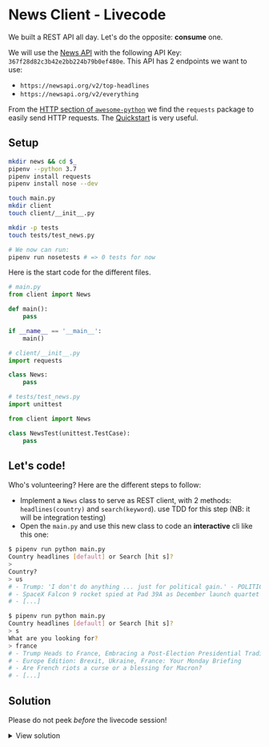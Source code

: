 # News Client - Livecode

We built a REST API all day. Let's do the opposite: **consume** one.

We will use the [News API](https://newsapi.org/) with the following API Key: `367f28d82c3b42e2bb224b79b0ef480e`. This API has 2 endpoints we want to use:

- `https://newsapi.org/v2/top-headlines`
- `https://newsapi.org/v2/everything`

From the [HTTP section of `awesome-python`](https://github.com/vinta/awesome-python#http) we find the `requests` package to easily send HTTP requests. The [Quickstart](http://docs.python-requests.org/en/master/user/quickstart/) is very useful.

## Setup

```bash
mkdir news && cd $_
pipenv --python 3.7
pipenv install requests
pipenv install nose --dev

touch main.py
mkdir client
touch client/__init__.py

mkdir -p tests
touch tests/test_news.py

# We now can run:
pipenv run nosetests # => 0 tests for now
```

Here is the start code for the different files.

```python
# main.py
from client import News

def main():
    pass

if __name__ == '__main__':
    main()

```

```python
# client/__init__.py
import requests

class News:
    pass
```

```python
# tests/test_news.py
import unittest

from client import News

class NewsTest(unittest.TestCase):
    pass
```

## Let's code!

Who's volunteering? Here are the different steps to follow:

- Implement a `News` class to serve as REST client, with 2 methods: `headlines(country)` and `search(keyword`). use TDD for this step (NB: it will be integration testing)
- Open the `main.py` and use this new class to code an **interactive** cli like this one:

```bash
$ pipenv run python main.py
Country headlines [default] or Search [hit s]?
>
Country?
> us
# - Trump: 'I don't do anything ... just for political gain.' - POLITICO
# - SpaceX Falcon 9 rocket spied at Pad 39A as December launch quartet aligns - Teslarati
# - [...]

$ pipenv run python main.py
Country headlines [default] or Search [hit s]?
> s
What are you looking for?
> france
# - Trump Heads to France, Embracing a Post-Election Presidential Tradition
# - Europe Edition: Brexit, Ukraine, France: Your Monday Briefing
# - Are French riots a curse or a blessing for Macron?
# - [...]
```

## Solution

Please do not peek _before_ the livecode session!

<details><summary>View solution</summary><p>

```python
# tests/test_news.py
import unittest

from client import News

class NewsTest(unittest.TestCase):
    def test_french_headlines(self):
        news = News()
        articles = news.headlines("fr")
        self.assertEqual(type(articles), list)
        self.assertGreater(len(articles), 0)

    def test_search(self):
        news = News()
        articles = news.search("france")
        self.assertEqual(type(articles), list)
        self.assertGreater(len(articles), 0)
```

```python
# client/__init__.py
import requests

class News:
    API_KEY = "367f28d82c3b42e2bb224b79b0ef480e"
    BASE_URL = "https://newsapi.org/v2"

    def headlines(self, country = "us"):
        payload = { 'country': country, 'apiKey': self.API_KEY }
        response = requests.get(f"{self.BASE_URL}/top-headlines", params=payload)
        return response.json()['articles']

    def search(self, keyword):
        payload = { 'q': keyword, 'apiKey': self.API_KEY }
        response = requests.get(f"{self.BASE_URL}/everything", params=payload)
        return response.json()['articles']
```

```python
# main.py
from client import News

def main():
    news = News()

    choice = input("Country headlines [default] or Search [hit s]?\n> ")
    if choice == "s":
        keyword = input("What are you looking for?\n> ")
        for article in news.search(keyword):
            print(f"- {article['title']}")
    else:
        country = input("Country?\n> ")
        for article in news.headlines(country):
            print(f"- {article['title']}")

if __name__ == '__main__':
    main()
```

</p></details>
